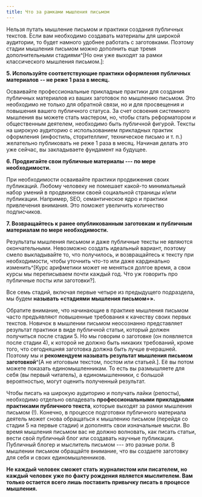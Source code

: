 ```yaml
---
title: Что за рамками мышления письмом
---
```


Нельзя путать мышление письмом и практики создания публичных текстов.
Если вам необходимо создавать материалы для широкой аудитории, то будет
намного удобнее работать с заготовками. Поэтому стадии мышления письмом
можно дополнить еще тремя дополнительными стадиями^[Но
они уже выходят за рамки классического мышления
письмом.]:

**5. Используйте соответствующие практики оформления публичных
материалов** **-- не реже 1 раза в месяц.**

Осваивайте профессиональные прикладные практики для создания публичных
материалов из ваших заготовок по мышлению письмом. Это необходимо не
только для обратной связи, но и для просвещения и повышения вашего
публичного статуса. За счет освоения системного мышления вы можете стать
мастером, но, чтобы стать реформатором и общественным деятелем,
необходимо быть публичной фигурой. Тексты на широкую аудиторию с
использованием прикладных практик оформления (инфостиль, сторителлинг,
техническое письмо и т. п.) желательно публиковать не реже 1 раза в
месяц. Начиная делать это уже сейчас, вы закладываете фундамент на
будущее.

**6. Продвигайте свои публичные материалы --- по мере необходимости.**

При необходимости осваивайте практики продвижения своих публикаций.
Любому человеку не помешает какой-то минимальный набор умений в
продвижении своей социальной страницы и/или публикации. Например, SEO,
семантическое ядро и практики привлечения внимания. Это поможет
увеличить количество подписчиков.

**7. Возвращайтесь к ранее опубликованным заготовкам и публичным
материалам по мере необходимости.**

Результаты мышления письмом и даже публичные тексты не являются
окончательными. Невозможно создать идеальный вариант, поэтому смело
выкладывайте то, что получилось, и возвращайтесь к тексту при
необходимости, чтобы уточнить что-то или даже кардинально
изменить^[Курс арифметики может не меняться долгое
время, а свои курсы мы переписываем почти каждый год. Что уж говорить
про публичные посты или заготовки?].

Все семь стадий, включая первые четыре из предыдущего подраздела, мы
будем **называть «стадиями** **мышления письмом+».**

Обратите внимание, что начинающие в практике мышления письмом часто
предъявляют повышенные требования к качеству своих первых текстов.
Новичок в мышлении письмом неосознанно представляет результат практики в
виде публичной статьи, который должен получиться после стадии 5. Но мы
говорим о заготовке (он появляется после стадии 4), к которой не должно
быть никаких требований, кроме того, что сегодняшняя заготовка должна
быть лучше вчерашней. Поэтому мы и **рекомендуем называть результат
мышления письмом заготовкой**^[А не итоговым текстом,
постом или статьей.]. Её вы потом можете показать
единомышленникам. То есть вы размышляете для себя (вы первый читатель),
а единомышленники, с большой вероятностью, могут оценить полученный
результат.

Чтобы писать на широкую аудиторию и получать лайки (репосты), необходимо
отдельно овладевать **профессиональными прикладными практиками
публичного текста**, которые выходят за рамки мышления письмом (!).
Конечно, в процессе подготовки публичного материала деятель может снова
обращаться к мышлению письмом (перейдя со стадии 5 на первые стадии) и
дополнять свои изначальные мысли. Во время мышления письмом вас не
должно волновать, как писать статьи, вести свой публичный блог или
создавать научные публикации. Публичный блогер и мыслитель письмом ---
это разные роли. В мышлении письмом обращайте внимание, что вы создаете
заготовку для себя и своих единомышленников.

**Не каждый человек сможет стать журналистом или писателем, но каждый**
**человек** **уже по факту рождения является мыслителем. Вам** **только
остается** **всего лишь** **поставить привычку писать в процессе
мышления.**
